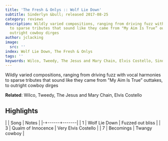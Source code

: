```yaml
---
title: 'The Fresh & Onlys :: Wolf Lie Down'
subtitle: Sinderlyn &bull; released 2017-08-25
category: reviews
description: Wildly varied compositions, ranging from driving fuzz with vocal harmonies
  to sparse tributes that sound like they came from "My Aim Is True” outtakes, to
  outright cowboy dirges
author: jclacking
image:
  src: ''
index: Wolf Lie Down, The Fresh & Onlys
tags: ''
keywords: Wilco, Tweedy, The Jesus and Mary Chain, Elvis Costello, Sinderlyn
---
```

Wildly varied compositions, ranging from driving fuzz with vocal harmonies to sparse tributes that sound like they came from "My Aim Is True” outtakes, to outright cowboy dirges<!--more-->

**Related**: Wilco, Tweedy, The Jesus and Mary Chain, Elvis Costello

## Highlights

| | Song | Notes |
|-+------+-------|
| 1 | Wolf Lie Down | Fuzzed out bliss |
| 3 | Qualm of Innocence | Very Elvis Costello |
| 7 | Becomings | Twangy cowboy |

